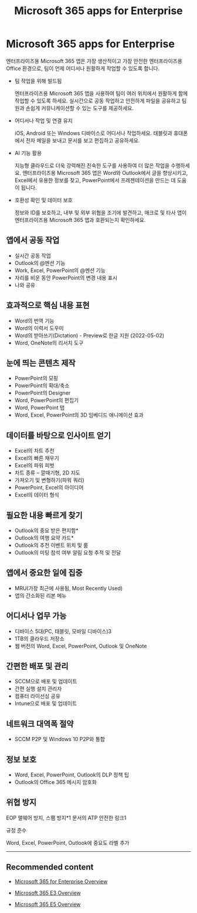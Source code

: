 ﻿---
layout: default
title: [Microsoft 365 apps for Enterprise]
filename: Microsoft365/Overview/Microsoft-365-apps-for-enterprise.md
ms.date: 2023.04.20
---

# Microsoft 365 apps for Enterprise

엔터프라이즈용 Microsoft 365 앱은 가장 생산적이고 가장 안전한 엔터프라이즈용 Office 환경으로, 팀이 언제 어디서나 원활하게 작업할 수 있도록 합니다.

- 팀 작업을 위해 빌드됨

    엔터프라이즈용 Microsoft 365 앱을 사용하여 팀이 여러 위치에서 원활하게 함께 작업할 수 있도록 하세요. 실시간으로 공동 작업하고 안전하게 파일을 공유하고 팀원과 손쉽게 커뮤니케이션할 수 있는 도구를 제공하세요.

- 어디서나 작업 및 연결 유지

    iOS, Android 또는 Windows 디바이스로 어디서나 작업하세요. 태블릿과 휴대폰에서 전자 메일을 보내고 문서를 보고 편집하고 공유하세요.

- AI 기능 활용

    지능형 클라우드로 더욱 강력해진 친숙한 도구를 사용하여 더 많은 작업을 수행하세요. 엔터프라이즈용 Microsoft 365 앱은 Word와 Outlook에서 글을 향상시키고, Excel에서 유용한 정보를 찾고, PowerPoint에서 프레젠테이션을 만드는 데 도움이 됩니다.

- 호환성 확인 및 데이터 보호

    정보와 ID를 보호하고, 내부 및 외부 위협을 조기에 발견하고, 매크로 및 타사 앱이 엔터프라이즈용 Microsoft 365 앱과 호환되는지 확인하세요.

## 앱에서 공동 작업

- 실시간 공동 작업
- Outlook의 @멘션 기능
- Work, Excel, PowerPoint의 @멘션 기능
- 자리를 비운 동안 PowerPoint의 변경 내용 표시
- 나와 공유

## 효과적으로 핵심 내용 표현

- Word의 번역 기능
- Word의 이력서 도우미
- Word의 받아쓰기(Dictation) - Preview로 한글 지원 (2022-05-02)
- Word, OneNote의 리서치 도구

## 눈에 띄는 콘텐츠 제작

- PowerPoint의 모핑
- PowerPoint의 확대/축소
- PowerPoint의 Designer
- Word, PowerPoint의 편집기
- Word, PowerPoint 탭
- Word, Excel, PowerPoint의 3D 임베디드 애니메이션 효과


## 데이터를 바탕으로 인사이트 얻기

- Excel의 차트 추천
- Excel의 빠른 채우기
- Excel의 파워 피벗
- 차트 종류 – 깔때기형, 2D 지도
- 가져오기 및 변형하기(파워 쿼리)
- PowerPoint, Excel의 아이디어
- Excel의 데이터 형식

## 필요한 내용 빠르게 찾기

- Outlook의 중요 받은 편지함*
- Outlook의 여행 요약 카드*
- Outlook의 추천 이벤트 위치 및 룸
- Outlook의 미팅 참석 여부 알림 요청 추적 및 전달

## 앱에서 중요한 일에 집중

- MRU(가장 최근에 사용됨, Most Recently Used)
- 앱의 간소화된 리본 메뉴

## 어디서나 업무 가능

- 디바이스 5대(PC, 태블릿, 모바일 디바이스)3
- 1TB의 클라우드 저장소
- 웹 버전의 Word, Excel, PowerPoint, Outlook 및 OneNote

## 간편한 배포 및 관리

- SCCM으로 배포 및 업데이트
- 간편 실행 설치 관리자
- 컴퓨터 라이선싱 공유
- Intune으로 배포 및 업데이트

## 네트워크 대역폭 절약

- SCCM P2P 및 Windows 10 P2P와 통합

## 정보 보호

- Word, Excel, PowerPoint, Outlook의 DLP 정책 팁
- Outlook의 Office 365 메시지 암호화

## 위협 방지

EOP 맬웨어 방지, 스팸 방지*1
문서의 ATP 안전한 링크1

규정 준수

Word, Excel, PowerPoint, Outlook에 중요도 라벨 추가

---

## Recommended content

- [Microsoft 365  for Enterprise Overview](/Overview)

- [Microsoft 365 E3 Overview](/Overview/Microsoft-365-E3-Overview)

- [Microsoft 365 E5 Overview](/Overview/Microsoft-365-E5-Overview)
